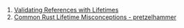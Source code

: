 1. [Validating References with Lifetimes](https://doc.rust-lang.org/book/ch10-03-lifetime-syntax.html)
 2. [Common Rust Lifetime Misconceptions - pretzelhammer](https://github.com/pretzelhammer/rust-blog/blob/master/posts/common-rust-lifetime-misconceptions.md)
